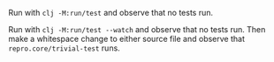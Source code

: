 Run with `clj -M:run/test` and observe that no tests run.

Run with `clj -M:run/test --watch` and observe that no tests run. Then make a whitespace change to either source file and observe that `repro.core/trivial-test` runs.
